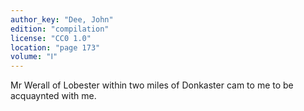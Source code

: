 ```yaml
---
author_key: "Dee, John"
edition: "compilation"
license: "CC0 1.0"
location: "page 173"
volume: "Ⅰ"
---
```

Mr Werall of Lobester within two miles of Donkaster cam to me to be acquaynted
with me.
